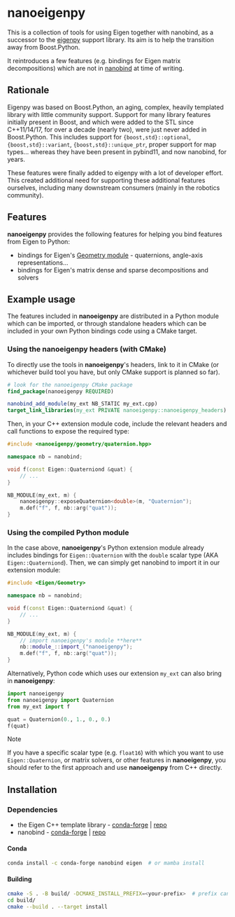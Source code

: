# nanoeigenpy

This is a collection of tools for using Eigen together with nanobind, as a successor to the [eigenpy](https://github.com/stack-of-tasks/eigenpy) support library. Its aim is to help the transition away from Boost.Python.

It reintroduces a few features (e.g. bindings for Eigen matrix decompositions) which are not in [nanobind](https://github.com/wjakob/nanobind) at time of writing.

## Rationale

Eigenpy was based on Boost.Python, an aging, complex, heavily templated library with little community support.
Support for many library features initially present in Boost, and which were added to the STL since C++11/14/17, for over a decade (nearly two), were just never added in Boost.Python. This includes support for `{boost,std}::optional`, `{boost,std}::variant`, `{boost,std}::unique_ptr`, proper support for map types... whereas they have been present in pybind11, and now nanobind, for years.

These features were finally added to eigenpy with a lot of developer effort. This created additional need for supporting these additional features ourselves, including many downstream consumers (mainly in the robotics community).

## Features

**nanoeigenpy** provides the following features for helping you bind features from Eigen to Python:

- bindings for Eigen's [Geometry module](https://libeigen.gitlab.io/docs/group__Geometry__Module.html) - quaternions, angle-axis representations...
- bindings for Eigen's matrix dense and sparse decompositions and solvers

## Example usage

The features included in **nanoeigenpy** are distributed in a Python module which can be imported, or through standalone headers which can be included in your own Python bindings code using a CMake target.

### Using the nanoeigenpy headers (with CMake)

To directly use the tools in **nanoeigenpy**'s headers, link to it in CMake (or whichever build tool you have, but only CMake support is planned so far).

```cmake
# look for the nanoeigenpy CMake package
find_package(nanoeigenpy REQUIRED)

nanobind_add_module(my_ext NB_STATIC my_ext.cpp)
target_link_libraries(my_ext PRIVATE nanoeigenpy::nanoeigenpy_headers)
```

Then, in your C++ extension module code, include the relevant headers and call functions to expose the required type:

```cpp
#include <nanoeigenpy/geometry/quaternion.hpp>

namespace nb = nanobind;

void f(const Eigen::Quaterniond &quat) {
    // ...
}

NB_MODULE(my_ext, m) {
    nanoeigenpy::exposeQuaternion<double>(m, "Quaternion");
    m.def("f", f, nb::arg("quat"));
}
```

### Using the compiled Python module

In the case above, **nanoeigenpy**'s Python extension module already includes bindings for `Eigen::Quaternion` with the `double` scalar type (AKA `Eigen::Quaterniond`). Then, we can simply get nanobind to import it in our extension module:

```cpp
#include <Eigen/Geometry>

namespace nb = nanobind;

void f(const Eigen::Quaterniond &quat) {
    // ...
}

NB_MODULE(my_ext, m) {
    // import nanoeigenpy's module **here**
    nb::module_::import_("nanoeigenpy");
    m.def("f", f, nb::arg("quat"));
}
```

Alternatively, Python code which uses our extension `my_ext` can also bring in **nanoeigenpy**:

```python
import nanoeigenpy
from nanoeigenpy import Quaternion
from my_ext import f

quat = Quaternion(0., 1., 0., 0.)
f(quat)
```

> [!NOTE]
> If you have a specific scalar type (e.g. `float16`) with which you want to use `Eigen::Quaternion`, or matrix solvers, or other features in **nanoeigenpy**, you should refer to the first approach and use **nanoeigenpy** from C++ directly.


## Installation

### Dependencies

- the Eigen C++ template library - [conda-forge](https://anaconda.org/conda-forge/eigen) | [repo](https://gitlab.com/libeigen/eigen/)
- nanobind - [conda-forge](https://anaconda.org/conda-forge/nanobind) | [repo](https://github.com/wjakob/nanobind)

#### Conda

```bash
conda install -c conda-forge nanobind eigen  # or mamba install
```

#### Building

```bash
cmake -S . -B build/ -DCMAKE_INSTALL_PREFIX=<your-prefix>  # prefix can be e.g. $CONDA_PREFIX
cd build/
cmake --build . --target install
```
